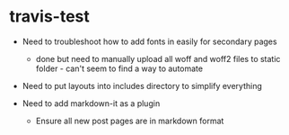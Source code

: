 # travis-test

* Need to troubleshoot how to add fonts in easily for secondary pages
  * done but need to manually upload all woff and woff2 files to static folder - can't seem to find a way to automate
  
* Need to put layouts into includes directory to simplify everything
* Need to add markdown-it as a plugin
  * Ensure all new post pages are in markdown format
